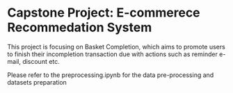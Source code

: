 # Capstone Project: E-commerece Recommedation System

This project is focusing on Basket Completion, which aims to promote users to finish their incompletion transaction due with actions such as reminder e-mail, discount etc.

Please refer to the preprocessing.ipynb for the data pre-processing and datasets preparation
